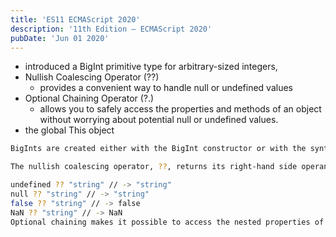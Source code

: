 ```yaml
---
title: 'ES11 ECMAScript 2020'
description: '11th Edition – ECMAScript 2020'
pubDate: 'Jun 01 2020'
---
```


- introduced a BigInt primitive type for arbitrary-sized integers, 
- Nullish Coalescing Operator (??)
  - provides a convenient way to handle null or undefined values
- Optional Chaining Operator (?.)
  - allows you to safely access the properties and methods of an object without worrying about potential null or undefined values.
- the global This object

```bash
BigInts are created either with the BigInt constructor or with the syntax 10n, where "n" is placed after the number literal. BigInts allow the representation and manipulation of integers beyond Number.MAX_SAFE_INTEGER, while Numbers are represented by a double-precision 64-bit IEEE 754 value. The built-in functions in Math are not compatible with BigInts; for example, exponentiation of BigInts must be done with the ** operator instead of Math.pow.

The nullish coalescing operator, ??, returns its right-hand side operand when its left-hand side is null or undefined. This contrasts with the || operator, which would return "string" for all "falsy" values, such as the ones below.

undefined ?? "string" // -> "string"
null ?? "string" // -> "string"
false ?? "string" // -> false
NaN ?? "string" // -> NaN
Optional chaining makes it possible to access the nested properties of an object without having an AND check at each level. An example is const zipcode = person?.address?.zipcode. If any of the properties are not present, zipcode will be undefined.
```
